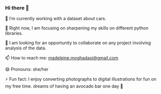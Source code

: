 ### Hi there 👋

 🔭 I’m currently working with a dataset about cars.
 
 🌱 Right now, I am focusing on sharpening my skills on different python libraries.
 
 👯 I am looking for an opportunity to collaborate on any project involving analysis of the data.
 
 📫 How to reach me: madeleine.moghadasi@gmail.com
 
 😄 Pronouns: she/her
 
 ⚡ Fun fact: I enjoy converting photographs to digital illustrations for fun on my free time. dreams of having an avocado bar one day 🥑
